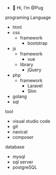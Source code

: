 - 👋 Hi, I’m @Pug

programing Language
- html 
- css
  - framework
    - bootstrap
- js
  - framework
    - vue
  - library
    - jQuery
- php
  - framework
    - Laravel
    - Slim                
- golang
- sql   
  
tool
  -  visual studio code
  -  git
  -  navicat
  -  composer

database
  - mysql
  - sql server
  - postgreSQL
  
<!---
Pugpaprika21/Pugpaprika21 is a ✨ special ✨ repository because its `README.md` (this file) appears on your GitHub profile.
You can click the Preview link to take a look at your changes.
--->
